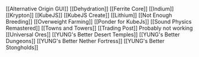 [[Alternative Origin GUI]]
[[Dehydration]]
[[Ferrite Core]]
[[Indium]]
[[Krypton]]
[[KubeJS]]
[[KubeJS Create]]
[[Lithium]]
[[Not Enough Breeding]]
[[Overweight Farming]]
[[Ponder for KubeJs]]
[[Sound Physics Remastered]]
[[Towns and Towers]]
[[Trading Post]] Probably not working
[[Universal Ores]]
[[YUNG's Better Desert Temples]]
[[YUNG's Better Dungeons]]
[[YUNG's Better Nether Fortress]]
[[YUNG's Better Stongholds]]